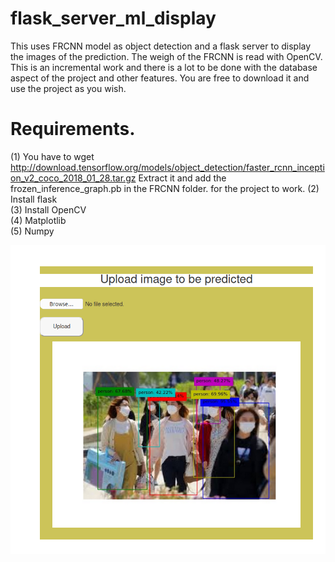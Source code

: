 # flask_server_ml_display
This uses FRCNN model as object detection and a flask server to display the images of the prediction. The weigh of the FRCNN is read with OpenCV. This is an incremental work and there is a lot to be done with the database aspect of the project and other features. You are free to download it and use the project as you wish. <br/>

# Requirements. 
(1) You have to wget http://download.tensorflow.org/models/object_detection/faster_rcnn_inception_v2_coco_2018_01_28.tar.gz  Extract it and add the frozen_inference_graph.pb in the FRCNN folder. for the project to work.
(2) Install flask <br/> 
(3) Install OpenCV <br/> 
(4) Matplotlib <br/> 
(5) Numpy <br/> 

![alt text](https://github.com/adezoguns/flask_server_ml_display/blob/main/screenshot.png)

